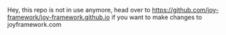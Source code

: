 Hey, this repo is not in use anymore, head over to https://github.com/joy-framework/joy-framework.github.io if you want to make changes to joyframework.com
